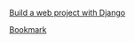 [Build a web project with Django](https://www.youtube.com/watch?v=gAI218HSK8s&list=PLx-q4INfd95G-wrEjKDAcTB1K-8n1sIiz)

[Bookmark](https://youtu.be/uEW-QVoDNMs?list=PLx-q4INfd95G-wrEjKDAcTB1K-8n1sIiz&t=646)
